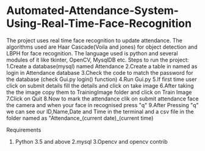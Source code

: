 # Automated-Attendance-System-Using-Real-Time-Face-Recognition
The project uses real time face recognition to update attendance. The algorithms used are Haar Cascade(Voila and jones) for object detection and LBPH for face recognition. The language used is python and several modules of it like tkinter, OpenCV, MysqlDB etc.
Steps to run the project:
1.Create a database(mysql) named Attendance
2.Create a table in named as login in Attendance database
3.Check the code to match the password for the database (check Gui.py login() function)
4.Run Gui.py
5.If first time user click on submit details fill the details and click on take image
6.After taking the the image copy them to TrainingImage folder and click on Train Image
7.Click on Quit
8.Now to mark the attendance clik on submit attendance face the camera and when your face in recognised press "q"
9.After Pressing "q" we can see our ID,Name,Date and Time in the terminal and a csv file in the folder named as "Attendance_(current date)_(current time)

Requirements
1. Python 3.5 and above
2.mysql
3.Opencv and opencv contrib
